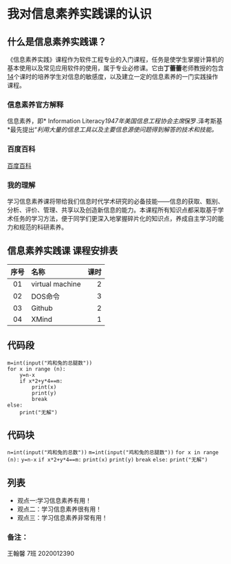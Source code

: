 # 我对信息素养实践课的认识
## 什么是信息素养实践课？
《信息素养实践》课程作为软件工程专业的入门课程，任务是使学生掌握计算机的基本使用以及常见应用软件的使用，属于专业必修课。它由**丁蕾蕾**老师教授的包含<u>14</u>个课时的培养学生对信息的敏感度，以及建立一定的信息素养的一门实践操作课程。
### 信息素养官方解释
信息素养，即* Information Literacy*1947年美国信息工程协会主席*保罗.泽考斯基*最先提出“*利用大量的信息工具以及主要信息源使问题得到解答的技术和技能。*
### 百度百科
[百度百科](https://baike.baidu.com/item/%E4%BF%A1%E6%81%AF%E7%B4%A0%E5%85%BB/937143?fr=aladdin)
### 我的理解
学习信息素养课将带给我们信息时代学术研究的必备技能——信息的获取、甄别、分析、评价、管理、共享以及创造新信息的能力。本课程所有知识点都采取基于学术任务的学习方法，便于同学们更深入地掌握碎片化的知识点，养成自主学习的能力和规范的科研素养。 
## 信息素养实践课 课程安排表  
|序号|名称|课时|
|:-:|:-|-:|
|01|virtual machine|2|
|02|DOS命令|3|
|03|Github|2|
|04|XMind|1|
## 代码段  
```n=int(input("鸡和兔的总数"))
m=int(input("鸡和兔的总腿数"))
for x in range (n):
    y=n-x
    if x*2+y*4==m:
        print(x)
        print(y)
        break
else:
    print("无解")
```
## 代码块  
```n=int(input("鸡和兔的总数"))```
```m=int(input("鸡和兔的总腿数"))```
```for x in range (n):```
    ```y=n-x```
    ```if x*2+y*4==m:```
        ```print(x)```
        ```print(y)```
        ```break```
```else:```
```print("无解")```
## 列表
* 观点一:学习信息素养有用！
* 观点二：学习信息素养很有用！
* 观点三：学习信息素养非常有用！  
### 备注：
王翰馨 7班 2020012390

